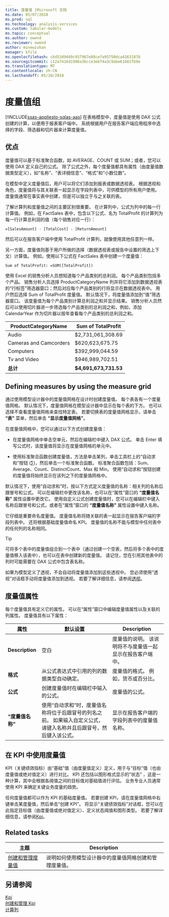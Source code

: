 ```yaml
---
title: 度量值 |Microsoft 文档
ms.date: 05/07/2018
ms.prod: sql
ms.technology: analysis-services
ms.custom: tabular-models
ms.topic: conceptual
ms.author: owend
ms.reviewer: owend
author: minewiskan
manager: kfile
ms.openlocfilehash: cbd53d9d49c937967e88cefa95750dca41631876
ms.sourcegitcommit: c12a7416d1996a3bcce3ebf4a3c9abe61b02fb9e
ms.translationtype: MT
ms.contentlocale: zh-CN
ms.lasthandoff: 05/10/2018
---
```

# <a name="measures"></a>度量值组
[!INCLUDE[ssas-appliesto-sqlas-aas](../../includes/ssas-appliesto-sqlas-aas.md)]
  在表格模型中，度量值是使用 DAX 公式创建的计算，以便用于报表客户端中。 系统根据用户在报告客户端应用程序中选择的字段、筛选器和切片器来计算度量值。  
  
##  <a name="bkmk_understanding"></a> 优点  
 度量值可以基于标准聚合函数，如 AVERAGE、COUNT 或 SUM；或者，您可以使用 DAX 定义自己的公式。 除了公式之外，每个度量值都具有属性（由度量值数据类型定义），如“名称”、“表详细信息”、“格式”和“小数位数”。  
  
 在模型中定义度量值后，用户可以将它们添加到报表或数据透视表。 根据透视和角色，度量值将与其关联表一起显示在字段列表中，可供模型的所有用户使用。 度量值通常在事实表中创建，但是可以独立于与之关联的表。  
  
 了解计算列和度量值之间的主要区别很重要。 在计算列中，公式为列中的每一行计算值。 例如，在 FactSales 表中，包含以下公式、名为 TotalProfit 的计算列为每一行计算总利润的值（每个销售对应一行）：  
  
```  
=[SalesAmount] - [TotalCost] - [ReturnAmount]  
```  
  
 然后可以在报告客户端中使用 TotalProfit 计算列，就像使用其他任意列一样。  
  
 另一方面，度量值则基于用户所做的选择（数据透视表或报告中设置的筛选上下文）计算值。 例如，使用以下公式在 FactSales 表中创建一个度量值：  
  
```  
Sum of TotalProfit: =SUM([TotalProfit])  
```  
  
 使用 Excel 的销售分析人员想知道每个产品类别的总利润。 每个产品类别包括多个产品。 销售分析人员选择 ProductCategoryName 列并将它添加到数据透视表的“行标签”筛选器窗口；然后对应每个产品类别的行将显示在数据透视表中。 用户然后选择 Sum of TotalProfit 度量值。 默认情况下，将度量值添加到“值”筛选器窗口。 该度量值为每个产品类别计算总利润之和并显示结果。 销售分析人员然后可以使用切片器进一步筛选每个产品类别的总利润之和，例如，添加 CalendarYear 作为切片器以按年查看每个产品类别的总利润之和。  
  
|ProductCategoryName|Sum of TotalProfit|  
|-------------------------|------------------------|  
|Audio|$2,731,061,308.69|  
|Cameras and Camcorders|$620,623,675.75|  
|Computers|$392,999,044.59|  
|Tv and Video|$946,989,702.51|  
|**总计**|**$4,691,673,731.53**|  
  
##  <a name="bkmk_def_mg"></a> Defining measures by using the measure grid  
 通过使用模型设计器中的度量值网格在设计时创建度量值。 每个表各有一个度量值网格。 默认情况下，度量值网格在模型设计器中显示在每个表的下方。 也可以选择不查看度量值网格来查找特定表。 若要切换表的度量值网格显示，请单击 **“表”** 菜单，然后单击 **“显示度量值网格”**。  
  
 在度量值网格中，您可以通过以下方式创建度量值：  
  
-   在度量值网格中单击空单元，然后在编辑栏中键入 DAX 公式。 单击 Enter 填写公式时，该度量值将显示在度量值网格的单元中。  
  
-   使用标准聚合函数创建度量值，方法是单击某列，单击工具栏上的“自动求和”按钮 (∑)，然后单击一个标准聚合函数。 标准聚合函数包括：Sum、Average、Count、DistinctCount、Max 和 Min。 使用“自动求和”按钮创建的度量值将始终显示在该列之下的度量值网格中。  
  
 默认情况下，使用“自动求和”时，按以下方式定义度量值的名称：相关列的名称后跟冒号和公式。 可以在编辑栏中更改该名称，也可以在“属性”窗口的 **“度量值名称”** 属性设置中更改它。 使用自定义公式创建度量值时，您可以在编辑栏中键入名称后跟冒号和公式，或者在“属性”窗口的 **“度量值名称”** 属性设置中键入名称。  
  
 它仔细是重要命名度量值。 度量值名称将随关联的表一起显示在报告客户端的字段列表中。 还将根据基础度量值命名 KPI。 度量值的名称不能与模型中任何表中的任何列的名称相同。  
  
> [!TIP]  
>  可将多个表中的度量值组合到一个表中（通过创建一个空表，然后将多个表中的度量值移入该表中），也可以在表中创建新的度量值。 请记住，您在引用其他表中的列时可能需要在 DAX 公式中包含表名称。  
  
 如果为模型定义了透视，不会自动将度量值添加到这些透视中。 您必须使用“透视”对话框手动将度量值添加到透视。 若要了解详细信息，请参阅[透视](../../analysis-services/tabular-models/perspectives-ssas-tabular.md)。  
  
##  <a name="bkmk_properties"></a> 度量值属性  
 每个度量值具有定义它的属性。 可以在“属性”窗口中编辑度量值属性以及关联的列属性。 度量值具有以下属性：  
  
|属性|默认设置|Description|  
|--------------|---------------------|-----------------|  
|**Description**|空白|度量值的说明。 该说明将不与度量值一起显示在报告客户端中。|  
|**格式**|从公式表达式中引用的列的数据类型自动确定。|度量值的格式。 例如，货币或百分比。|  
|**公式**|创建度量值时在编辑栏中输入的公式。|度量值的公式。|  
|**“度量值名称”**|使用“自动求和”时，度量值名称将位于后跟冒号的列名之前。 如果输入自定义公式，请键入名称并且后跟冒号，然后键入该公式。|显示在报告客户端的字段列表中的度量值名称。|  
  
##  <a name="bkmk_KPI"></a> 在 KPI 中使用度量值  
 KPI（关键绩效指标）由“基础”值（由度量值定义）定义，用于与“目标”值（也由度量值或绝对值定义）进行对比。 KPI 还包括以图形格式显示的“状态” ，这是一种计算，其中会根据各阈值之间的目标值对基础值进行评估。 业务专业人员通常使用 KPI 来确定关键业务度量的趋势。  
  
 任何度量值都可以作为 KPI 的基础度量值。 若要创建 KPI，请在度量值网格中右键单击某度量值，然后单击“创建 KPI”。 将显示“关键绩效指标”对话框，您可以在此指定目标值（由度量值或绝对值定义）、定义状态阈值和图形类型。 若要了解详细信息，请参阅[Kpi](../../analysis-services/tabular-models/kpis-ssas-tabular.md)。  
  
##  <a name="bkmk_rel_tasks"></a> Related tasks  
  
|主题|Description|  
|-----------|-----------------|  
|[创建和管理度量值](../../analysis-services/tabular-models/create-and-manage-measures-ssas-tabular.md)|说明如何使用模型设计器中的度量值网格创建和管理度量值。|  
  
## <a name="see-also"></a>另请参阅  
 [Kpi](../../analysis-services/tabular-models/kpis-ssas-tabular.md)   
 [创建和管理 Kpi](../../analysis-services/tabular-models/create-and-manage-kpis-ssas-tabular.md)   
 [计算列](../../analysis-services/tabular-models/ssas-calculated-columns.md)  
  
  
